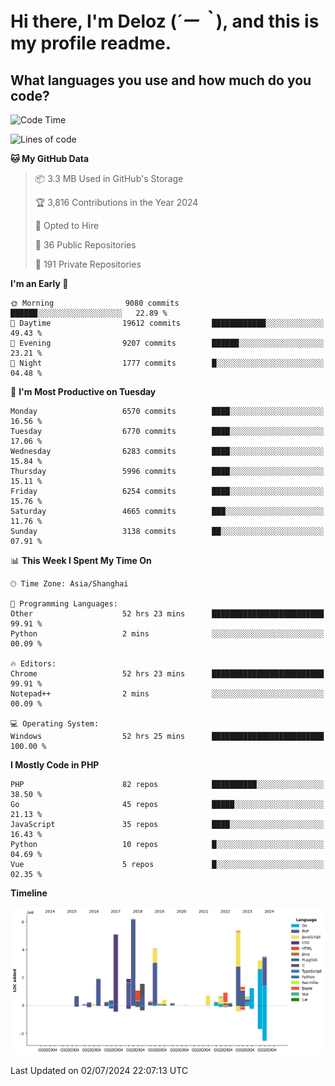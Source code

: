# **Hi there, I'm Deloz (*´ー｀*), and this is my profile readme.**

## **What languages you use and how much do you code?**

<!--START_SECTION:waka-->
![Code Time](http://img.shields.io/badge/Code%20Time-4%2C340%20hrs%2013%20mins-blue)

![Lines of code](https://img.shields.io/badge/From%20Hello%20World%20I%27ve%20Written-42.4%20million%20lines%20of%20code-blue)

**🐱 My GitHub Data** 

> 📦 3.3 MB Used in GitHub's Storage 
 > 
> 🏆 3,816 Contributions in the Year 2024
 > 
> 💼 Opted to Hire
 > 
> 📜 36 Public Repositories 
 > 
> 🔑 191 Private Repositories 
 > 
**I'm an Early 🐤** 

```text
🌞 Morning                9080 commits        ██████░░░░░░░░░░░░░░░░░░░   22.89 % 
🌆 Daytime                19612 commits       ████████████░░░░░░░░░░░░░   49.43 % 
🌃 Evening                9207 commits        ██████░░░░░░░░░░░░░░░░░░░   23.21 % 
🌙 Night                  1777 commits        █░░░░░░░░░░░░░░░░░░░░░░░░   04.48 % 
```
📅 **I'm Most Productive on Tuesday** 

```text
Monday                   6570 commits        ████░░░░░░░░░░░░░░░░░░░░░   16.56 % 
Tuesday                  6770 commits        ████░░░░░░░░░░░░░░░░░░░░░   17.06 % 
Wednesday                6283 commits        ████░░░░░░░░░░░░░░░░░░░░░   15.84 % 
Thursday                 5996 commits        ████░░░░░░░░░░░░░░░░░░░░░   15.11 % 
Friday                   6254 commits        ████░░░░░░░░░░░░░░░░░░░░░   15.76 % 
Saturday                 4665 commits        ███░░░░░░░░░░░░░░░░░░░░░░   11.76 % 
Sunday                   3138 commits        ██░░░░░░░░░░░░░░░░░░░░░░░   07.91 % 
```


📊 **This Week I Spent My Time On** 

```text
🕑︎ Time Zone: Asia/Shanghai

💬 Programming Languages: 
Other                    52 hrs 23 mins      █████████████████████████   99.91 % 
Python                   2 mins              ░░░░░░░░░░░░░░░░░░░░░░░░░   00.09 % 

🔥 Editors: 
Chrome                   52 hrs 23 mins      █████████████████████████   99.91 % 
Notepad++                2 mins              ░░░░░░░░░░░░░░░░░░░░░░░░░   00.09 % 

💻 Operating System: 
Windows                  52 hrs 25 mins      █████████████████████████   100.00 % 
```

**I Mostly Code in PHP** 

```text
PHP                      82 repos            ██████████░░░░░░░░░░░░░░░   38.50 % 
Go                       45 repos            █████░░░░░░░░░░░░░░░░░░░░   21.13 % 
JavaScript               35 repos            ████░░░░░░░░░░░░░░░░░░░░░   16.43 % 
Python                   10 repos            █░░░░░░░░░░░░░░░░░░░░░░░░   04.69 % 
Vue                      5 repos             █░░░░░░░░░░░░░░░░░░░░░░░░   02.35 % 
```



**Timeline**

![Lines of Code chart](https://raw.githubusercontent.com/deloz/deloz/main/assets/bar_graph.png)


 Last Updated on 02/07/2024 22:07:13 UTC
<!--END_SECTION:waka-->

